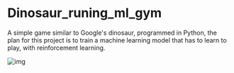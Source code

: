 # Dinosaur_runing_ml_gym
A simple game similar to Google's dinosaur, programmed in Python, the plan for this project is to train a machine learning model that has to learn to play, with reinforcement learning.

![img](https://github.com/MartinCastillo/Dinosaur_runing_ml_gym/blob/master/2.PNG)
